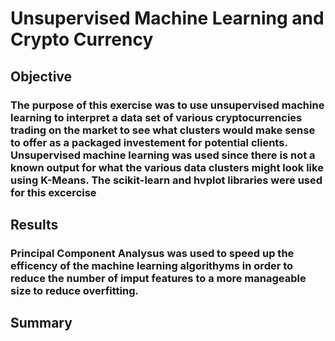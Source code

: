 # Unsupervised Machine Learning and Crypto Currency
## Objective
###  The purpose of this exercise was to use unsupervised machine learning to interpret a data set of various cryptocurrencies trading on the market to see what clusters would make sense to offer as a packaged investement for potential clients. Unsupervised machine learning was used since there is not a known output for what the various data clusters might look like using K-Means. The scikit-learn and hvplot libraries were used for this excercise
## Results
### Principal Component Analysus was used to speed up the efficency of the machine learning algorithyms in order to reduce the number of imput features to a more manageable size to reduce overfitting.
## Summary
###
